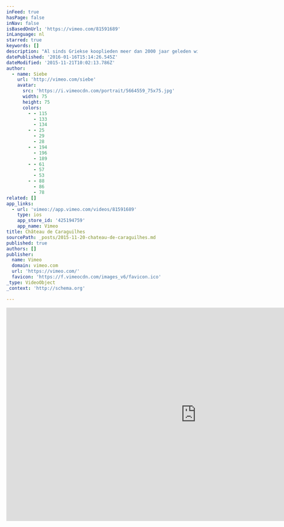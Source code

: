 ```yaml
---
inFeed: true
hasPage: false
inNav: false
isBasedOnUrl: 'https://vimeo.com/81591689'
inLanguage: nl
starred: true
keywords: []
description: "Al sinds Griekse kooplieden meer dan 2000 jaar geleden wijn maken introduceerden is de Corbières regio onlosmakelijk verbonden met wijnbouw. De monniken ontwikkelden de technieken verder in de 12e eeuw en bleken daar zeer succesvol in. Het hele domein waar Château de Caraguilhes deel van uitmaakt beslaat zo'n 600 ha."
datePublished: '2016-01-16T15:14:26.545Z'
dateModified: '2015-11-21T10:02:13.786Z'
author:
  - name: Siebe
    url: 'http://vimeo.com/siebe'
    avatar:
      src: 'https://i.vimeocdn.com/portrait/5664559_75x75.jpg'
      width: 75
      height: 75
      colors:
        - - 115
          - 133
          - 134
        - - 25
          - 29
          - 28
        - - 194
          - 196
          - 189
        - - 61
          - 57
          - 53
        - - 88
          - 86
          - 78
related: []
app_links:
  - url: 'vimeo://app.vimeo.com/videos/81591689'
    type: ios
    app_store_id: '425194759'
    app_name: Vimeo
title: Château de Caraguilhes
sourcePath: _posts/2015-11-20-chateau-de-caraguilhes.md
published: true
authors: []
publisher:
  name: Vimeo
  domain: vimeo.com
  url: 'https://vimeo.com/'
  favicon: 'https://f.vimeocdn.com/images_v6/favicon.ico'
_type: VideoObject
_context: 'http://schema.org'

---
```

<iframe src="https://cdn.embedly.com/widgets/media.html?src=https%3A%2F%2Fplayer.vimeo.com%2Fvideo%2F81591689&amp;url=https%3A%2F%2Fvimeo.com%2F81591689&amp;image=http%3A%2F%2Fi.vimeocdn.com%2Fvideo%2F458398085_1280.jpg&amp;key=b7d04c9b404c499eba89ee7072e1c4f7&amp;type=text%2Fhtml&amp;schema=vimeo" width="1000" height="563" scrolling="no" frameborder="0" allowfullscreen="allowfullscreen" style=""></iframe>